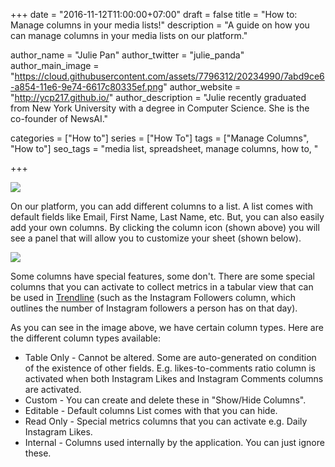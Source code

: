 +++
date = "2016-11-12T11:00:00+07:00"
draft = false
title = "How to: Manage columns in your media lists!"
description = "A guide on how you can manage columns in your media lists on our platform."

author_name = "Julie Pan"
author_twitter = "julie_panda"
author_main_image = "https://cloud.githubusercontent.com/assets/7796312/20234990/7abd9ce6-a854-11e6-9e74-6617c80335ef.png"
author_website = "http://ycp217.github.io/"
author_description = "Julie recently graduated from New York University with a degree in Computer Science. She is the co-founder of NewsAI."

categories = ["How to"]
series = ["How To"]
tags = ["Manage Columns", "How to"]
seo_tags = "media list, spreadsheet, manage columns, how to, "

+++

![](https://cloud.githubusercontent.com/assets/7796312/20234992/878d6f00-a854-11e6-9ff3-7274177baf63.png)

On our platform, you can add different columns to a list. A list comes with default fields like Email, First Name, Last Name, etc. But, you can also easily add your own columns. By clicking the column icon (shown above) you will see a panel that will allow you to customize your sheet (shown below).

![](https://cloud.githubusercontent.com/assets/7796312/20234990/7abd9ce6-a854-11e6-9e74-6617c80335ef.png)

Some columns have special features, some don't. There are some special columns that you can activate to collect metrics in a tabular view that can be used in [Trendline](/how-to-make-an-instagram-timeline/) (such as the Instagram Followers column, which outlines the number of Instagram followers a person has on that day).

As you can see in the image above, we have certain column types. Here are the different column types available:

- Table Only - Cannot be altered. Some are auto-generated on condition of the existence of other fields. E.g. likes-to-comments ratio column is activated when both Instagram Likes and Instagram Comments columns are activated.
- Custom - You can create and delete these in "Show/Hide Columns".
- Editable - Default columns List comes with that you can hide.
- Read Only - Special metrics columns that you can activate e.g. Daily Instagram Likes.
- Internal - Columns used internally by the application. You can just ignore these.
